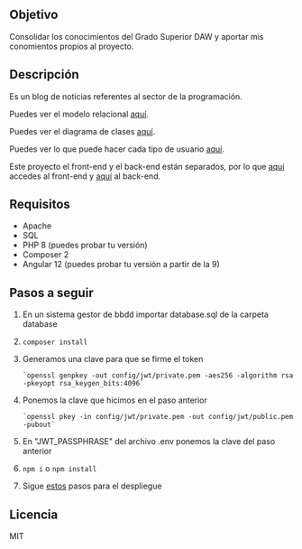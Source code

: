 ## Objetivo
Consolidar los conocimientos del Grado Superior DAW y aportar mis conomientos propios
al proyecto.

## Descripción
Es un blog de noticias referentes al sector de la programación.

Puedes ver el modelo relacional [aquí](https://github.com/Pacorb94/ProyectoDAW/blob/master/Diagramas/Modelo%20relacional.png).

Puedes ver el diagrama de clases [aquí](https://github.com/Pacorb94/ProyectoDAW/blob/master/Diagramas/Diagrama%20de%20clases.png).

Puedes ver lo que puede hacer cada tipo de usuario [aquí](https://github.com/Pacorb94/ProyectoDAW/blob/master/Diagramas/Casos%20de%20uso.png).

Este proyecto el front-end y el back-end están separados, por lo que [aquí](https://github.com/Pacorb94/ProyectoDAW/tree/master/Elrincondelaprogramacion) accedes 
al front-end y [aquí](https://github.com/Pacorb94/ProyectoDAW/tree/master/Elrincondelaprogramacion-API) al back-end.

## Requisitos
* Apache
* SQL
* PHP 8 (puedes probar tu versión)
* Composer 2
* Angular 12 (puedes probar tu versión a partir de la 9)

## Pasos a seguir
 1. En un sistema gestor de bbdd importar database.sql de la carpeta database
 2. `composer install`
 3. Generamos una clave para que se firme el token 

        `openssl genpkey -out config/jwt/private.pem -aes256 -algorithm rsa -pkeyopt rsa_keygen_bits:4096`

 4. Ponemos la clave que hicimos en el paso anterior 
    
        `openssl pkey -in config/jwt/private.pem -out config/jwt/public.pem -pubout`

 5. En "JWT_PASSPHRASE" del archivo .env ponemos la clave del paso anterior
 6. `npm i` o `npm install`
 7. Sigue [estos](https://github.com/Pacorb94/ProyectoDAW/tree/master/Despliegue) pasos para el despliegue

## Licencia
MIT